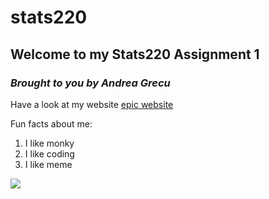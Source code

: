 # stats220

## Welcome to my Stats220 Assignment 1
### *Brought to you by Andrea Grecu*

Have a look at my website [epic website](https://andreag186.github.io/stats220/)

Fun facts about me:
1. I like monky 
2. I like coding 
3. I like meme

![](https://www.google.com/url?sa=i&url=https%3A%2F%2Fsoundcloud.com%2Ffortnob%2Fuhohstinky&psig=AOvVaw1B3v2ZuPRIkRUvIz4HuP6O&ust=1646810840755000&source=images&cd=vfe&ved=0CAsQjRxqFwoTCOihysv-tfYCFQAAAAAdAAAAABAN)
